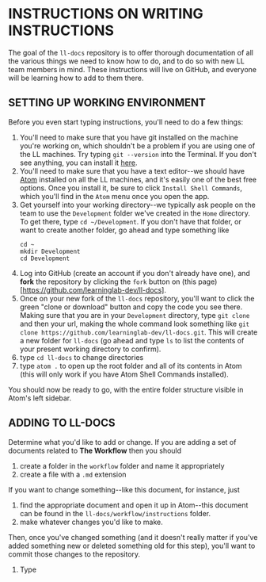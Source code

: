 # INSTRUCTIONS ON WRITING INSTRUCTIONS

The goal of the `ll-docs` repository is to offer thorough documentation of all the various things we need to know how to do, and to do so with new LL team members in mind.  These instructions will live on GitHub, and everyone will be learning how to add to them there.

## SETTING UP WORKING ENVIRONMENT

Before you even start typing instructions, you'll need to do a few things:
1. You'll need to make sure that you have git installed on the machine you're working on, which shouldn't be a problem if you are using one of the LL machines.  Try typing `git --version` into the Terminal.  If you don't see anything, you can install it [here](https://git-scm.com/download/mac).
2. You'll need to make sure that you have a text editor--we should have [Atom](https://atom.io/) installed on all the LL machines, and it's easily one of the best free options. Once you install it, be sure to click `Install Shell Commands`, which you'll find in the `Atom` menu once you open the app.
3. Get yourself into your working directory--we typically ask people on the team to use the `Development` folder we've created in the `Home` directory.  To get there, type `cd ~/Development`.  If you don't have that folder, or want to create another folder, go ahead and type something like
    ```
    cd ~
    mkdir Development
    cd Development
    ```
4. Log into GitHub (create an account if you don't already have one), and **fork** the repository by clicking the `fork` button on (this page)[https://github.com/learninglab-dev/ll-docs].  
5. Once on your new fork of the `ll-docs` repository, you'll want to click the green "clone or download" button and copy the code you see there. Making sure that you are in your `Development` directory, type `git clone` and then your url, making the whole command look something like `git clone https://github.com/learninglab-dev/ll-docs.git`.  This will create a new folder for `ll-docs` (go ahead and type `ls` to list the contents of your present working directory to confirm).
6. type `cd ll-docs` to change directories
7. type `atom .` to open up the root folder and all of its contents in Atom (this will only work if you have Atom Shell Commands installed).

You should now be ready to go, with the entire folder structure visible in Atom's left sidebar.

## ADDING TO LL-DOCS

Determine what you'd like to add or change. If you are adding a set of documents related to **The Workflow** then you should

1. create a folder in the `workflow` folder and name it appropriately
2. create a file with a `.md` extension

If you want to change something--like this document, for instance, just

1. find the appropriate document and open it up in Atom--this document can be found in the `ll-docs/workflow/instructions` folder.
2. make whatever changes you'd like to make.

Then, once you've changed something (and it doesn't really matter if you've added something new or deleted something old for this step), you'll want to commit those changes to the repository.

1. Type
